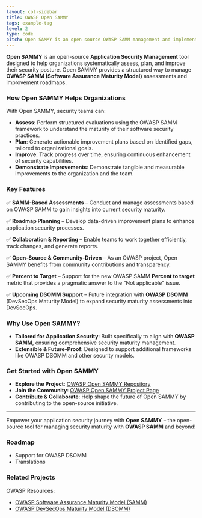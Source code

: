 ```yaml
---
layout: col-sidebar
title: OWASP Open SAMMY
tags: example-tag
level: 2
type: code
pitch: Open SAMMY is an open source OWASP SAMM management and implementation tool
---
```


**Open SAMMY** is an open-source **Application Security Management** tool designed to help organizations systematically assess, plan, and improve their security posture. Open SAMMY provides a structured way to manage **OWASP SAMM (Software Assurance Maturity Model)** assessments and improvement roadmaps.

### How Open SAMMY Helps Organizations

With Open SAMMY, security teams can:

- **Assess**: Perform structured evaluations using the OWASP SAMM framework to understand the maturity of their software security practices.
- **Plan**: Generate actionable improvement plans based on identified gaps, tailored to organizational goals.
- **Improve**: Track progress over time, ensuring continuous enhancement of security capabilities.
- **Demonstrate Improvements**: Demonstrate tangible and measurable improvements to the organization and the team. 

### Key Features

✅ **SAMM-Based Assessments** – Conduct and manage assessments based on OWASP SAMM to gain insights into current security maturity.

✅ **Roadmap Planning** – Develop data-driven improvement plans to enhance application security processes.

✅ **Collaboration & Reporting** – Enable teams to work together efficiently, track changes, and generate reports.

✅ **Open-Source & Community-Driven** – As an OWASP project, Open SAMMY benefits from community contributions and transparency.

✅ **Percent to Target** – Support for the new OWASP SAMM **Percent to target** metric that provides a pragmatic answer to the "Not applicable" issue.

✅ **Upcoming DSOMM Support** – Future integration with **OWASP DSOMM** (DevSecOps Maturity Model) to expand security maturity assessments into DevSecOps.
 

### Why Use Open SAMMY?

- **Tailored for Application Security**: Built specifically to align with **OWASP SAMM**, ensuring comprehensive security maturity management.
- **Extensible & Future-Proof**: Designed to support additional frameworks like OWASP DSOMM and other security models.

### Get Started with Open SAMMY

- **Explore the Project**: [OWASP Open SAMMY Repository](https://github.com/OWASP/Open-SAMMY)
- **Join the Community**: [OWASP Open SAMMY Project Page](https://owasp.org/www-project-open-sammy/)
- **Contribute & Collaborate**: Help shape the future of Open SAMMY by contributing to the open-source initiative.

---

Empower your application security journey with **Open SAMMY** – the open-source tool for managing security maturity with **OWASP SAMM** and beyond!

### Roadmap
- Support for OWASP DSOMM
- Translations

### Related Projects
OWASP Resources:
* [OWASP Software Assurance Maturity Model (SAMM)](https://owaspsamm.org)
* [OWASP DevSecOps Maturity Model (DSOMM)](https://dsomm.owasp.org)